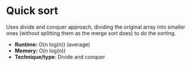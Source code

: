 # Quick sort

Uses divide and conquer approach, dividing the original array into smaller ones (without splitting them as the merge sort does) to do the sorting.

- **Runtime:** O(n log(n)) (average)
- **Memory:** O(n log(n))
- **Technique/type**: Divide and conquer
